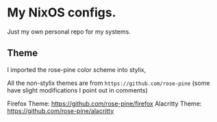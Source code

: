 # My NixOS configs.

Just my own personal repo for my systems.

## Theme
I imported the rose-pine color scheme into stylix,

All the non-stylix themes are from `https://github.com/rose-pine`
(some have slight modifications I point out in comments)

Firefox Theme: https://github.com/rose-pine/firefox
Alacritty Theme: https://github.com/rose-pine/alacritty


